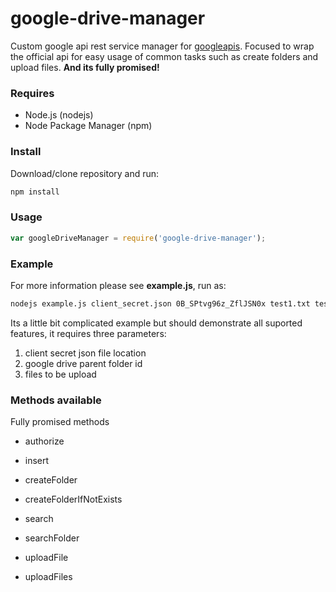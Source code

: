 google-drive-manager
===

Custom google api rest service manager for [googleapis](https://github.com/google/google-api-nodejs-client/). Focused to wrap the official api for easy usage of common tasks such as create folders and upload files. **And its fully promised!**

### Requires

* Node.js (nodejs)  
* Node Package Manager (npm)  

### Install

Download/clone repository and run:

```sh
npm install
```

### Usage

```js
var googleDriveManager = require('google-drive-manager');
```

### Example

For more information please see **example.js**, run as:

```sh
nodejs example.js client_secret.json 0B_SPtvg96z_ZflJSN0x test1.txt test2.txt test3.txt
```

Its a little bit complicated example but should demonstrate all suported features, it requires three parameters:

1. client secret json file location
2. google drive parent folder id
3. files to be upload

### Methods available

Fully promised methods

* authorize

* insert

* createFolder

* createFolderIfNotExists

* search

* searchFolder

* uploadFile

* uploadFiles
